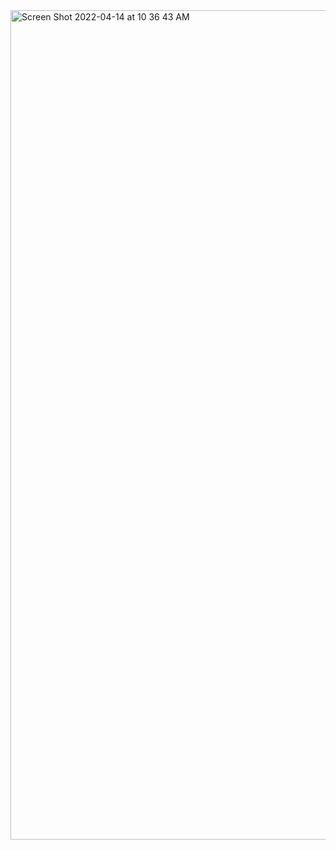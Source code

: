<img width="1327" alt="Screen Shot 2022-04-14 at 10 36 43 AM" src="https://user-images.githubusercontent.com/34455287/163424747-3a0cba33-904d-4142-a74b-1ce88c616dac.png">
